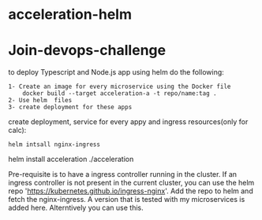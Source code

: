 # acceleration-helm

# Join-devops-challenge
to deploy Typescript and Node.js app using helm do the following:

    1- Create an image for every microservice using the Docker file 
        docker build --target acceleration-a -t repo/name:tag .
    2- Use helm  files
    3- create deployment for these apps

  
   

create deployment, service for every appy  and ingress resources(only for calc):

	helm intsall nginx-ingress
  helm install acceleration ./acceleration
	
Pre-requisite is to have a ingress controller running in the cluster.
If an ingress controller is not present in the current cluster, you can use the helm repo 'https://kubernetes.github.io/ingress-nginx'.
Add the repo to helm and fetch the nginx-ingress. A version that is tested with my microservices is added here. Alterntively you can use this.
  
   
